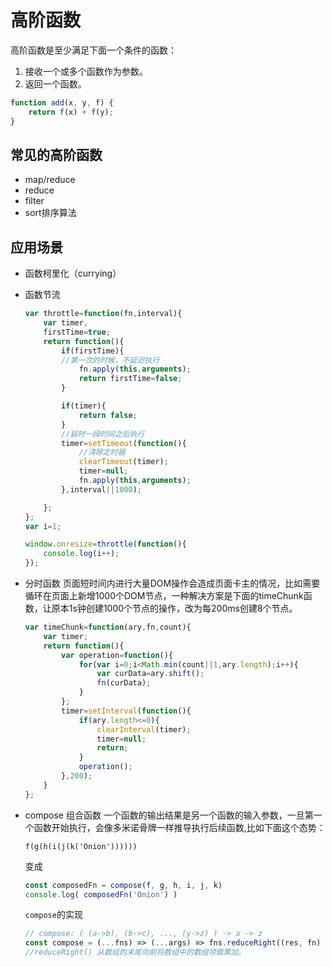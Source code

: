 # 高阶函数

高阶函数是至少满足下面一个条件的函数：

1. 接收一个或多个函数作为参数。
2. 返回一个函数。

```javascript
function add(x, y, f) {
    return f(x) + f(y);
}
```

## 常见的高阶函数

- map/reduce
- reduce
- filter
- sort排序算法

## 应用场景

- 函数柯里化（currying）
- 函数节流

    ```javascript
    var throttle=function(fn,interval){
        var timer,
        firstTime=true;
        return function(){
            if(firstTime){
            //第一次的时候，不延迟执行
                fn.apply(this,arguments);
                return firstTime=false;
            }

            if(timer){
                return false;
            }
            //延时一段时间之后执行
            timer=setTimeout(function(){
                //清除定时器
                clearTimeout(timer);
                timer=null;
                fn.apply(this,arguments);
            },interval||1000);

        };
    };
    var i=1;

    window.onresize=throttle(function(){
        console.log(i++);
    });
    ```

- 分时函数
    页面短时间内进行大量DOM操作会造成页面卡主的情况，比如需要循环在页面上新增1000个DOM节点，一种解决方案是下面的timeChunk函数，让原本1s钟创建1000个节点的操作，改为每200ms创建8个节点。

    ```javascript
    var timeChunk=function(ary,fn,count){
        var timer;
        return function(){
            var operation=function(){
                for(var i=0;i<Math.min(count||1,ary.length);i++){
                    var curData=ary.shift();
                    fn(curData);
                }
            };
            timer=setInterval(function(){
                if(ary.length<=0){
                    clearInterval(timer);
                    timer=null;
                    return;
                }
                operation();
            },200);
        }
    };
    ```

- compose 组合函数
    一个函数的输出结果是另一个函数的输入参数，一旦第一个函数开始执行，会像多米诺骨牌一样推导执行后续函数,比如下面这个态势：

    `f(g(h(i(j(k('Onion'))))))`

    变成

    ```javascript
    const composedFn = compose(f, g, h, i, j, k)
    console.log( composedFn('Onion') )
    ```

    `compose`的实现

    ```javascript
    // compose: ( (a->b), (b->c), ..., (y->z) ) -> a -> z
    const compose = (...fns) => (...args) => fns.reduceRight((res, fn) => [fn.apply(null, res)], args)[0];
    //reduceRight() 从数组的末尾向前将数组中的数组项做累加。
    ```
